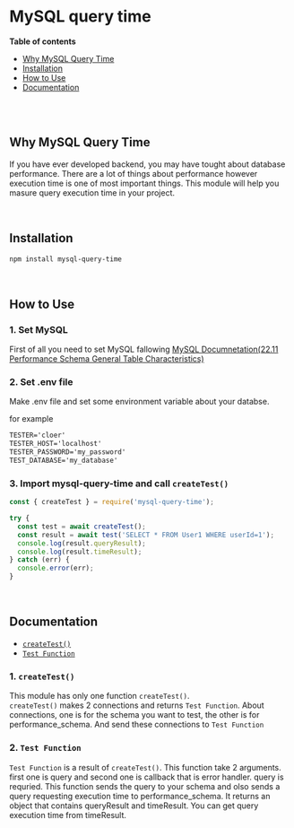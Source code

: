 # MySQL query time

**Table of contents**

- [Why MySQL Query Time](#why-mysql-query-time)
- [Installation](#installation)
- [How to Use](#how-to-use)
- [Documentation](#documentation)

<br/>
<br/>

## Why MySQL Query Time

If you have ever developed backend, you may have tought about database performance. There are a lot of things about performance however execution time is one of most important things. This module will help you masure query execution time in your project.

<br/>

## Installation

```bash
npm install mysql-query-time
```

<br/>

## How to Use

### 1. Set MySQL

First of all you need to set MySQL fallowing [MySQL Documnetation(22.11 Performance Schema General Table Characteristics)](https://dev.mysql.com/doc/refman/8.0/en/performance-schema-query-profiling.html)

### 2. Set .env file

Make .env file and set some environment variable about your databse.

for example

```txt
TESTER='cloer'
TESTER_HOST='localhost'
TESTER_PASSWORD='my_password'
TEST_DATABASE='my_database'
```

### 3. Import mysql-query-time and call `createTest()`

```javascript
const { createTest } = require('mysql-query-time');

try {
  const test = await createTest();
  const result = await test('SELECT * FROM User1 WHERE userId=1');
  console.log(result.queryResult);
  console.log(result.timeResult);
} catch (err) {
  console.error(err);
}
```

<br/>

## Documentation

- [`createTest()`](#1-createtest)
- [`Test Function`](#2-test-function)

### 1. `createTest()`

This module has only one function `createTest()`.  
`createTest()` makes 2 connections and returns `Test Function`. About connections, one is for the schema you want to test, the other is for performance_schema. And send these connections to `Test Function`

### 2. `Test Function`

`Test Function` is a result of `createTest()`. This function take 2 arguments. first one is query and second one is callback that is error handler. query is requried. This function sends the query to your schema and olso sends a query requesting execution time to performance_schema. It returns an object that contains queryResult and timeResult. You can get query execution time from timeResult.

